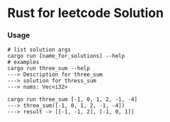 # Rust for leetcode Solution


### Usage
```shell
# list solution args 
cargo run [name_for_solutions] --help
# examples
cargo run three_sum --help
---> Description for three_sum
---> solution for thress_sum
---> nums: Vec<i32>

cargo run three_sum [-1, 0, 1, 2, -1, -4]
---> three_sum([-1, 0, 1, 2, -1, -4])
---> result -> [[-1, -1, 2], [-1, 0, 1]]
```
